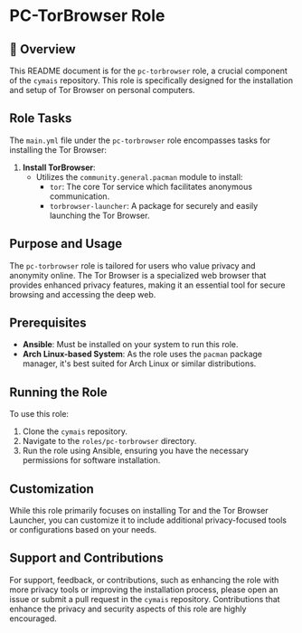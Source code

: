 # PC-TorBrowser Role

## 📌 Overview
This README document is for the `pc-torbrowser` role, a crucial component of the `cymais` repository. This role is specifically designed for the installation and setup of Tor Browser on personal computers.

## Role Tasks
The `main.yml` file under the `pc-torbrowser` role encompasses tasks for installing the Tor Browser:

1. **Install TorBrowser**:
   - Utilizes the `community.general.pacman` module to install:
     - `tor`: The core Tor service which facilitates anonymous communication.
     - `torbrowser-launcher`: A package for securely and easily launching the Tor Browser.

## Purpose and Usage
The `pc-torbrowser` role is tailored for users who value privacy and anonymity online. The Tor Browser is a specialized web browser that provides enhanced privacy features, making it an essential tool for secure browsing and accessing the deep web.

## Prerequisites
- **Ansible**: Must be installed on your system to run this role.
- **Arch Linux-based System**: As the role uses the `pacman` package manager, it's best suited for Arch Linux or similar distributions.

## Running the Role
To use this role:
1. Clone the `cymais` repository.
2. Navigate to the `roles/pc-torbrowser` directory.
3. Run the role using Ansible, ensuring you have the necessary permissions for software installation.

## Customization
While this role primarily focuses on installing Tor and the Tor Browser Launcher, you can customize it to include additional privacy-focused tools or configurations based on your needs.

## Support and Contributions
For support, feedback, or contributions, such as enhancing the role with more privacy tools or improving the installation process, please open an issue or submit a pull request in the `cymais` repository. Contributions that enhance the privacy and security aspects of this role are highly encouraged.